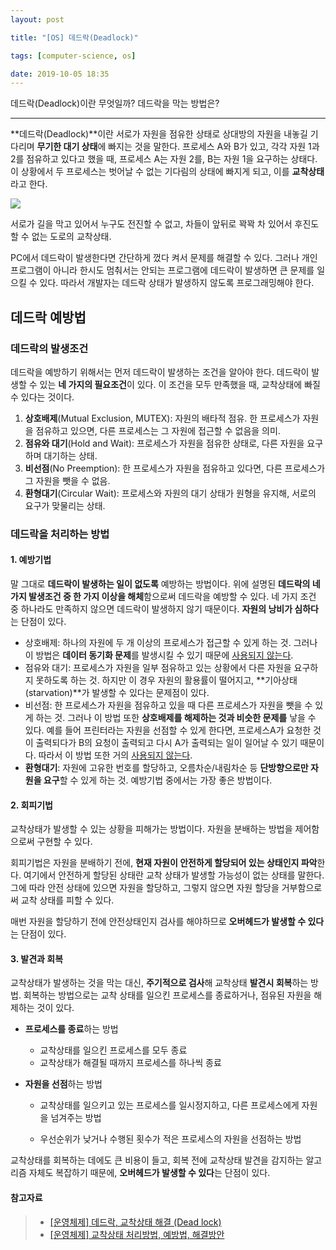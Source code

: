```yaml
---
layout: post

title: "[OS] 데드락(Deadlock)"

tags: [computer-science, os]

date: 2019-10-05 18:35
---
```


데드락(Deadlock)이란 무엇일까? 데드락을 막는 방법은?

---

**데드락(Deadlock)**이란 서로가 자원을 점유한 상태로 상대방의 자원을 내놓길 기다리며 **무기한 대기 상태**에 빠지는 것을 말한다. 프로세스 A와 B가 있고, 각각 자원 1과 2를 점유하고 있다고 했을 때, 프로세스 A는 자원 2를, B는 자원 1을 요구하는 상태다. 이 상황에서 두 프로세스는 벗어날 수 없는 기다림의 상태에 빠지게 되고, 이를 **교착상태**라고 한다.

![](https://t1.daumcdn.net/cfile/tistory/270DA73358FC58F207)

서로가 길을 막고 있어서 누구도 전진할 수 없고, 차들이 앞뒤로 꽉꽉 차 있어서 후진도 할 수 없는 도로의 교착상태.

PC에서 데드락이 발생한다면 간단하게 껐다 켜서 문제를 해결할 수 있다. 그러나 개인 프로그램이 아니라 한시도 멈춰서는 안되는 프로그램에 데드락이 발생하면 큰 문제를 일으킬 수 있다. 따라서 개발자는 데드락 상태가 발생하지 않도록 프로그래밍해야 한다.

## 데드락 예방법

### 데드락의 발생조건

데드락을 예방하기 위해서는 먼저 데드락이 발생하는 조건을 알아야 한다. 데드락이 발생할 수 있는 **네 가지의 필요조건**이 있다. 이 조건을 모두 만족했을 때, 교착상태에 빠질 수 있다는 것이다.

1. **상호배제**(Mutual Exclusion, MUTEX): 자원의 배타적 점유. 한 프로세스가 자원을 점유하고 있으면, 다른 프로세스는 그 자원에 접근할 수 없음을 의미.
2. **점유와 대기**(Hold and Wait): 프로세스가 자원을 점유한 상태로, 다른 자원을 요구하며 대기하는 상태.
3. **비선점**(No Preemption): 한 프로세스가 자원을 점유하고 있다면, 다른 프로세스가 그 자원을 뺏을 수 없음.
4. **환형대기**(Circular Wait): 프로세스와 자원의 대기 상태가 원형을 유지해, 서로의 요구가 맞물리는 상태.

### 데드락을 처리하는 방법

#### 1. 예방기법

말 그대로 **데드락이 발생하는 일이 없도록** 예방하는 방법이다. 위에 설명된 **데드락의 네가지 발생조건 중 한 가지 이상을 해체**함으로써 데드락을 예방할 수 있다. 네 가지 조건 중 하나라도 만족하지 않으면 데드락이 발생하지 않기 때문이다. **자원의 낭비가 심하다**는 단점이 있다.

- 상호배제: 하나의 자원에 두 개 이상의 프로세스가 접근할 수 있게 하는 것. 그러나 이 방법은 **데이터 동기화 문제**를 발생시킬 수 있기 때문에 <u>사용되지 않는다</u>.
- 점유와 대기: 프로세스가 자원을 일부 점유하고 있는 상황에서 다른 자원을 요구하지 못하도록 하는 것. 하지만 이 경우 자원의 활용률이 떨어지고, **기아상태(starvation)**가 발생할 수 있다는 문제점이 있다.
- 비선점: 한 프로세스가 자원을 점유하고 있을 때 다른 프로세스가 자원을 뺏을 수 있게 하는 것. 그러나 이 방법 또한 **상호배제를 해제하는 것과 비슷한 문제를** 낳을 수 있다. 예를 들어 프린터라는 자원을 선점할 수 있게 한다면, 프로세스A가 요청한 것이 출력되다가 B의 요청이 출력되고 다시 A가 출력되는 일이 일어날 수 있기 때문이다. 따라서 이 방법 또한 거의 <u>사용되지 않는다</u>.
- **환형대기**: 자원에 고유한 번호를 할당하고, 오름차순/내림차순 등 **단방향으로만 자원을 요구**할 수 있게 하는 것. 예방기법 중에서는 가장 좋은 방법이다.

#### 2. 회피기법

교착상태가 발생할 수 있는 상황을 피해가는 방법이다. 자원을 분배하는 방법을 제어함으로써 구현할 수 있다.

회피기법은 자원을 분배하기 전에, **현재 자원이 안전하게 할당되어 있는 상태인지 파악**한다. 여기에서 안전하게 할당된 상태란 교착 상태가 발생할 가능성이 없는 상태를 말한다. 그에 따라 안전 상태에 있으면 자원을 할당하고, 그렇지 않으면 자원 할당을 거부함으로써 교착 상태를 피할 수 있다.

매번 자원을 할당하기 전에 안전상태인지 검사를 해야하므로 **오버헤드가 발생할 수 있다**는 단점이 있다.

#### 3. 발견과 회복

교착상태가 발생하는 것을 막는 대신, **주기적으로 검사**해 교착상태 **발견시 회복**하는 방법. 회복하는 방법으로는 교착 상태를 일으킨 프로세스를 종료하거나, 점유된 자원을 해제하는 것이 있다.

- **프로세스를 종료**하는 방법

  - 교착상태를 일으킨 프로세스를 모두 종료
  - 교착상태가 해결될 때까지 프로세스를 하나씩 종료

- **자원을 선점**하는 방법

  - 교착상태를 일으키고 있는 프로세스를 일시정지하고, 다른 프로세스에게 자원을 넘겨주는 방법

  - 우선순위가 낮거나 수행된 횟수가 적은 프로세스의 자원을 선점하는 방법

교착상태를 회복하는 데에도 큰 비용이 들고, 회복 전에 교착상태 발견을 감지하는 알고리즘 자체도 복잡하기 때문에, **오버헤드가 발생할 수 있다**는 단점이 있다.

#### 참고자료

> - [[운영체제] 데드락, 교착상태 해결 (Dead lock)](https://includestdio.tistory.com/12)
> - [[운영체제] 교착상태 처리방법, 예방법, 해결방안](https://jhnyang.tistory.com/4?tags=815411)
